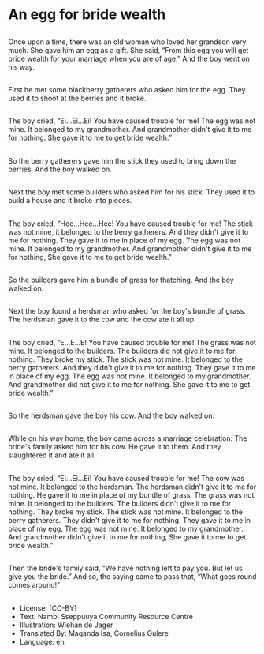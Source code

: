 # An egg for bride wealth

##
Once upon a time, there was an old
woman who loved her grandson
very much.
She gave him an egg as a gift.
She said, “From this egg you will get
bride wealth for your marriage
when you are of age.”
And the boy went on his way.

##
First he met some blackberry
gatherers who asked him for the
egg.
They used it to shoot at the berries
and it broke.

##
The boy cried,
“Ei...Ei...Ei! You have caused trouble
for me!
The egg was not mine.
It belonged to my grandmother.
And grandmother didn't give it to
me for nothing.
She gave it to me to get bride
wealth.”

##
So the berry gatherers gave him the
stick they used to bring down the
berries.
And the boy walked on.

##
Next the boy met some builders
who asked him for his stick.
They used it to build a house and it
broke into pieces.

##
The boy cried,
“Hee...Hee...Hee! You have caused
trouble for me! The stick was not
mine, it belonged to the berry
gatherers.
And they didn't give it to me for
nothing.
They gave it to me in place of my
egg.
The egg was not mine.
It belonged to my grandmother.
And grandmother didn't give it to
me for nothing,
She gave it to me to get bride
wealth.”

##
So the builders gave him a bundle
of grass for thatching.
And the boy walked on.

##
Next the boy found a herdsman who
asked for the boy's bundle of grass.
The herdsman gave it to the cow
and the cow ate it all up.

##
The boy cried, “E...E...E! You have
caused trouble for me! The grass
was not mine. It belonged to the
builders.
The builders did not give it to me
for nothing. They broke my stick.
The stick was not mine. It belonged
to the berry gatherers.
And they didn't give it to me for
nothing.
They gave it to me in place of my
egg.
The egg was not mine. It belonged
to my grandmother.
And grandmother did not give it to
me for nothing.
She gave it to me to get bride
wealth.”

##
So the herdsman gave the boy his
cow.
And the boy walked on.

##
While on his way home, the boy
came across a marriage
celebration.
The bride's family asked him for his
cow.
He gave it to them.
And they slaughtered it and ate it
all.

##
The boy cried, “Ei...Ei...Ei! You have
caused trouble for me! The cow was
not mine. It belonged to the
herdsman.
The herdsman didn't give it to me
for nothing.
He gave it to me in place of my
bundle of grass.
The grass was not mine. It belonged
to the builders.
The builders didn't give it to me for
nothing. They broke my stick.
The stick was not mine. It belonged
to the berry gatherers.
They didn't give it to me for
nothing. They gave it to me in place
of my egg.
The egg was not mine. It belonged
to my grandmother.
And grandmother didn't give it to
me for nothing,
She gave it to me to get bride
wealth.”

##
Then the bride's family said, “We
have nothing left to pay you. But let
us give you the bride.”
And so, the saying came to pass
that, “What goes round comes
around!”

##
* License: [CC-BY]
* Text: Nambi Sseppuuya Community Resource Centre
* Illustration: Wiehan de Jager
* Translated By: Maganda Isa, Cornelius Gulere
* Language: en
